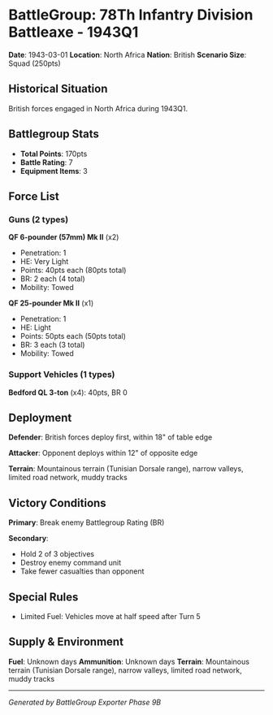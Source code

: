 # BattleGroup: 78Th Infantry Division Battleaxe - 1943Q1

**Date**: 1943-03-01
**Location**: North Africa
**Nation**: British
**Scenario Size**: Squad (250pts)

## Historical Situation

British forces engaged in North Africa during 1943Q1.

## Battlegroup Stats

- **Total Points**: 170pts
- **Battle Rating**: 7
- **Equipment Items**: 3

## Force List

### Guns (2 types)

**QF 6-pounder (57mm) Mk II** (x2)
- Penetration: 1
- HE: Very Light
- Points: 40pts each (80pts total)
- BR: 2 each (4 total)
- Mobility: Towed

**QF 25-pounder Mk II** (x1)
- Penetration: 1
- HE: Light
- Points: 50pts each (50pts total)
- BR: 3 each (3 total)
- Mobility: Towed

### Support Vehicles (1 types)

**Bedford QL 3-ton** (x4): 40pts, BR 0

## Deployment

**Defender**: British forces deploy first, within 18" of table edge

**Attacker**: Opponent deploys within 12" of opposite edge

**Terrain**: Mountainous terrain (Tunisian Dorsale range), narrow valleys, limited road network, muddy tracks

## Victory Conditions

**Primary**: Break enemy Battlegroup Rating (BR)

**Secondary**:
- Hold 2 of 3 objectives
- Destroy enemy command unit
- Take fewer casualties than opponent

## Special Rules

- Limited Fuel: Vehicles move at half speed after Turn 5

## Supply & Environment

**Fuel**: Unknown days
**Ammunition**: Unknown days
**Terrain**: Mountainous terrain (Tunisian Dorsale range), narrow valleys, limited road network, muddy tracks

---

*Generated by BattleGroup Exporter Phase 9B*
